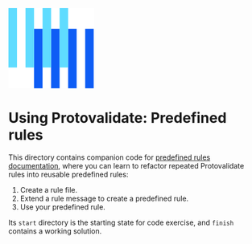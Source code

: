 ![The Buf logo](https://raw.githubusercontent.com/bufbuild/protovalidate/main/.github/buf-logo.svg)

# Using Protovalidate: Predefined rules

This directory contains companion code for [predefined rules documentation][documentation], where you can learn to refactor repeated Protovalidate rules into reusable predefined rules:

1. Create a rule file.
2. Extend a rule message to create a predefined rule.
3. Use your predefined rule.

Its `start` directory is the starting state for code exercise, and `finish` contains a working solution.

[documentation]: https://buf.build/docs/protovalidate/schemas/predefined-rules/

